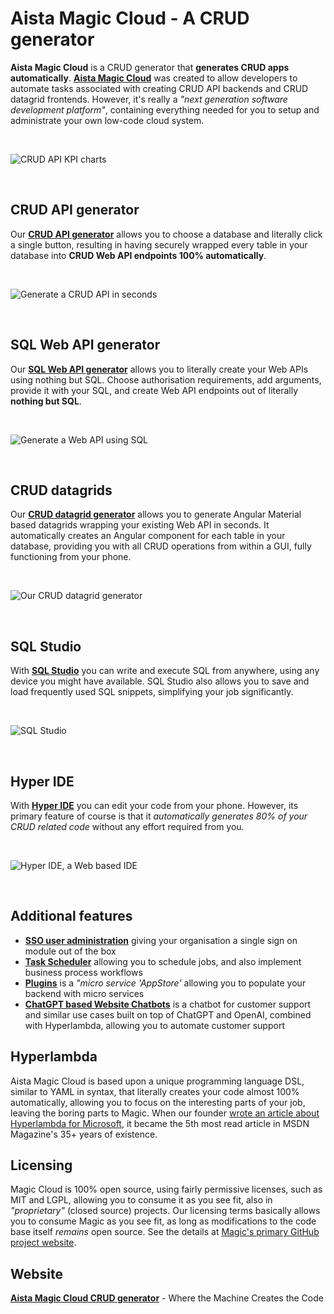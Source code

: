 # Aista Magic Cloud - A CRUD generator

**Aista Magic Cloud** is a CRUD generator that **generates CRUD apps automatically**. **[Aista Magic Cloud](https://aista.com)** was created to allow developers to automate tasks associated with creating CRUD API backends and CRUD datagrid frontends. However, it's really a _"next generation software development platform"_, containing everything needed for you to setup and administrate your own low-code cloud system.

<br />

![CRUD API KPI charts](https://raw.githubusercontent.com/polterguy/polterguy/master/kpi-charts.webp)

<br />

## CRUD API generator

Our **[CRUD API generator](https://aista.com/crud-api-generator)** allows you to choose a database and literally click a single button, resulting in having securely wrapped every table in your database into **CRUD Web API endpoints 100% automatically**.

<br />

![Generate a CRUD API in seconds](https://raw.githubusercontent.com/polterguy/polterguy/master/crud-api-generator.webp)

<br />

## SQL Web API generator

Our **[SQL Web API generator](https://aista.com/sql-api-generator)** allows you to literally create your Web APIs using nothing but SQL. Choose authorisation requirements, add arguments, provide it with your SQL, and create Web API endpoints out of literally **nothing but SQL**.

<br />

![Generate a Web API using SQL](https://raw.githubusercontent.com/polterguy/polterguy/master/sql-phone.webp)

<br />

## CRUD datagrids

Our **[CRUD datagrid generator](https://aista.com/crud-datagrid)** allows you to generate Angular Material based datagrids wrapping your existing Web API in seconds. It automatically creates an Angular component for each table in your database, providing you with all CRUD operations from within a GUI, fully functioning from your phone.

<br />

![Our CRUD datagrid generator](https://raw.githubusercontent.com/polterguy/polterguy/master/crud-datagrid.webp)

<br />

## SQL Studio

With **[SQL Studio](https://aista.com/sql-studio)** you can write and execute SQL from anywhere, using any device you might have available. SQL Studio also allows you to save and load frequently used SQL snippets, simplifying your job significantly.

<br />

![SQL Studio](https://raw.githubusercontent.com/polterguy/polterguy/master/sql-studio.webp)

<br />

## Hyper IDE

With **[Hyper IDE](https://aista.com/hyper-ide)** you can edit your code from your phone. However, its primary feature of course is that it _automatically generates 80% of your CRUD related code_ without any effort required from you.

<br />

![Hyper IDE, a Web based IDE](https://raw.githubusercontent.com/polterguy/polterguy/master/hyper-ide.webp)

<br />

## Additional features

- **[SSO user administration](https://aista.com/sso-user-administration)** giving your organisation a single sign on module out of the box
- **[Task Scheduler](https://aista.com/task-scheduler)** allowing you to schedule jobs, and also implement business process workflows
- **[Plugins](https://aista.com/plugins)** is a _"micro service 'AppStore'_ allowing you to populate your backend with micro services
- **[ChatGPT based Website Chatbots](https://aista.com/chatgpt-website-chatbot/)** is a chatbot for customer support and similar use cases built on top of ChatGPT and OpenAI, combined with Hyperlambda, allowing you to automate customer support

## Hyperlambda

Aista Magic Cloud is based upon a unique programming language DSL, similar to YAML in syntax, that literally creates your code almost 100% automatically, allowing you to focus on the interesting parts of your job, leaving the boring parts to Magic. When our founder [wrote an article about Hyperlambda for Microsoft](https://docs.microsoft.com/en-us/archive/msdn-magazine/2017/june/csharp-make-csharp-more-dynamic-with-hyperlambda), it became the 5th most read article in MSDN Magazine's 35+ years of existence.

## Licensing

Magic Cloud is 100% open source, using fairly permissive licenses, such as MIT and LGPL, allowing you to consume it as you see fit, also in _"proprietary"_ (closed source) projects. Our licensing terms basically allows you to consume Magic as you see fit, as long as modifications to the code base itself _remains_ open source. See the details at [Magic's primary GitHub project website](https://github.com/polterguy/magic).

## Website

**[Aista Magic Cloud CRUD generator](https://aista.com)** - Where the Machine Creates the Code
